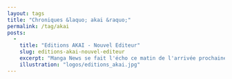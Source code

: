 ```yaml
---
layout: tags
title: "Chroniques &laquo; akai &raquo;"
permalink: /tag/akai
posts:
  -
    title: "Editions AKAI - Nouvel Editeur"
    slug: editions-akai-nouvel-editeur
    excerpt: "Manga News se fait l'écho ce matin de l'arrivée prochaine sur le marché d'un nouvel éditeur dit low-cost : les Editions AKAI. Cet éditeur prévoit en effet de publier sur le marché français puis européen des manga jusqu'à 6 fois moins chers que leurs homologues traditionnels en insérant des publicités.La segmentation de leur collection est on ne"
    illustration: "logos/editions_akai.jpg"
---
```


